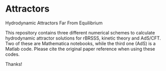 # Attractors
Hydrodynamic Attractors Far From Equilibrium

This repository contains three different numerical schemes to calculate hydrodynamic attractor solutions 
for rBRSSS, kinetic theory and AdS/CFT. Two of these are Mathematica notebooks, while the third one (AdS)
is a Matlab code. Please cite the original paper reference when using these codes.

Thanks!

